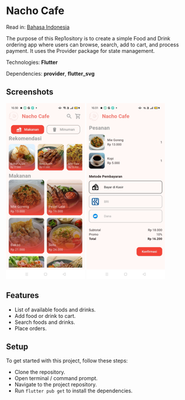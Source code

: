 # Nacho Cafe

Read in: [Bahasa Indonesia](README_ID.md)

The purpose of this Rep1ository is to create a simple Food and Drink ordering app where users can browse, search, add to cart, and process payment. It uses the Provider package for state management.

Technologies: **Flutter**

Dependencies: **provider**, **flutter_svg**

## Screenshots

<img src="Screenshots/Screenshot_1.jpg" height="480px">
<img src="Screenshots/Screenshot_2.jpg" height="480px">

## Features

- List of available foods and drinks.
- Add food or drink to cart.
- Search foods and drinks.
- Place orders.

## Setup

To get started with this project, follow these steps:

- Clone the repository.
- Open terminal / command prompt.
- Navigate to the project repository.
- Run `flutter pub get` to install the dependencies.
